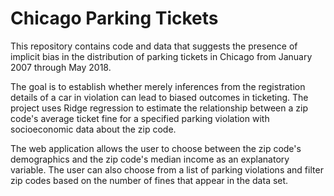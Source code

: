 # Chicago Parking Tickets

This repository contains code and data that suggests the presence of implicit bias in the distribution of parking tickets in Chicago from January 2007 through May 2018.

The goal is to establish whether merely inferences from the registration details of a car in violation can lead to biased outcomes in ticketing. The project uses Ridge regression to estimate the relationship between a zip code's average ticket fine for a specified parking violation with socioeconomic data about the zip code.

The web application allows the user to choose between the zip code's demographics and the zip code's median income as an explanatory variable. The user can also choose from a list of parking violations and filter zip codes based on the number of fines that appear in the data set. 
